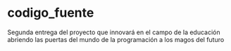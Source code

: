 # codigo_fuente
Segunda entrega del proyecto que innovará en el campo de la educación abriendo las puertas del mundo de la programación a los magos del futuro
